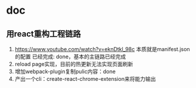 # doc

## 用react重构工程链路

1. https://www.youtube.com/watch?v=eknDtkl_98c 本质就是manifest.json的配置 已经完成: done，基本的主链路已经完成
2. reload page实现，目前的热更新无法实现页面刷新
3. 增加webpack-plugin复制pulic内容：done
4. 产出一个cli：create-react-chrome-extension来将能力输出
